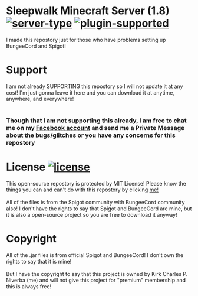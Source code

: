 # Sleepwalk Minecraft Server (1.8) <a href="https://www.spigotmc.org/wiki/bungeecord/">     [![server-type](https://img.shields.io/badge/Server-BungeeCord-yellow.svg)]()</a>     <a href="https://www.spigotmc.org/wiki/spigot">     [![plugin-supported](https://img.shields.io/badge/Plugins-Spigot-yellow.svg)]()</a> 

I made this repostory just for those who have problems setting up BungeeCord and Spigot!

# Support

I am not already SUPPORTING this repostory so I will not update it at any cost! I'm just gonna leave it here and you can download it at anytime, anywhere, and everywhere! <br/><br/> <h3> Though that I am not supporting this already, I am free to chat me on my <a href="https://facebook.com/kirk.niverba.9"> Facebook account</a> and send me a Private Message about the bugs/glitches or you have any concerns for this repostory </h3>

# License <a href="https://en.wikipedia.org/wiki/MIT_License">[![license](https://img.shields.io/github/license/mashape/apistatus.svg?maxAge=2592000)]()</a>

This open-source repostory is protected by MIT License! Please know the things you can and can't do with this repostory by clicking <a href="https://en.wikipedia.org/wiki/MIT_License"> me! </a>
<br/><br/> All of the files is from the Spigot community with BungeeCord community also! I don't have the rights to say that Spigot and BungeeCord are mine, but it is also a open-source project so you are free to download it anyway!

# Copyright

All of the .jar files is from official Spigot and BungeeCord! I don't own the rights to say that it is mine!<br/><br/>But I have the copyright to say that this project is owned by Kirk Charles P. Niverba (me) and will not give this project for "premium" membership and this is always free!
